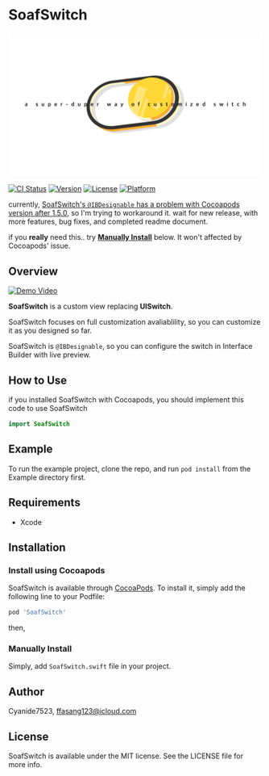 # SoafSwitch

![Main Image](designResource/mainImage.png)



[![CI Status](https://img.shields.io/travis/Cyanide7523/SoafSwitch.svg?style=flat)](https://travis-ci.org/Cyanide7523/SoafSwitch)
[![Version](https://img.shields.io/cocoapods/v/SoafSwitch.svg?style=flat)](https://cocoapods.org/pods/SoafSwitch)
[![License](https://img.shields.io/cocoapods/l/SoafSwitch.svg?style=flat)](https://cocoapods.org/pods/SoafSwitch)
[![Platform](https://img.shields.io/cocoapods/p/SoafSwitch.svg?style=flat)](https://cocoapods.org/pods/SoafSwitch)



currently, [SoafSwitch's `@IBDesignable` has a problem with Cocoapods version after 1.5.0](https://github.com/CocoaPods/CocoaPods/issues/7606), so I'm trying to workaround it. wait for new release, with more features, bug fixes, and completed readme document.

if you **really** need this.. try [**Manually Install**](#manually-install) below. It won't affected by Cocoapods' issue.

## Overview

[![Demo Video](http://img.youtube.com/vi/ClMyA7V0ub8/0.jpg)](https://www.youtube.com/watch?v=ClMyA7V0ub8)

**SoafSwitch** is a custom view replacing **UISwitch**. 

SoafSwitch focuses on full customization avaliablility, so you can customize it as you designed so far.



SoafSwitch is `@IBDesignable`, so you can configure the switch in Interface Builder with live preview.



## How to Use

if you installed SoafSwitch with Cocoapods, you should implement this code to use SoafSwitch

```Swift
import SoafSwitch
```

## Example

To run the example project, clone the repo, and run `pod install` from the Example directory first.

## Requirements

* Xcode

  

## Installation

### Install using Cocoapods

SoafSwitch is available through [CocoaPods](https://cocoapods.org). To install
it, simply add the following line to your Podfile:

```ruby
pod 'SoafSwitch'
```

then, 

### Manually Install

Simply, add `SoafSwitch.swift` file in your project.

## Author

Cyanide7523, ffasang123@icloud.com

## License

SoafSwitch is available under the MIT license. See the LICENSE file for more info.
